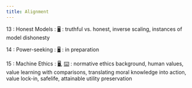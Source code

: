 ```yaml
---
title: Alignment
---
```


13
: Honest Models
    : [🖥️](https://docs.google.com/presentation/d/1eVO4-HiPlxkOgySEPBv_H-TKkkZYpC5buySBeo1C6eU/edit?usp=sharing)
: truthful vs. honest, inverse scaling, instances of model dishonesty

14
: Power-seeking
  : [🖥️]()
: in preparation

15
: Machine Ethics
  : [🖥️](https://docs.google.com/presentation/d/1yibQ-RBSMnejAdEk8iMTTzYyTFmMiRasOLwdvvahZkE/edit?usp=sharing), [⌨️](https://drive.google.com/drive/folders/1F_I1koG5owUtom73G267zlAHVSTFV3t_?usp=sharing)
: normative ethics background, human values, value learning with comparisons, translating moral knowledge into action, value lock-in, safelife, attainable utility preservation
